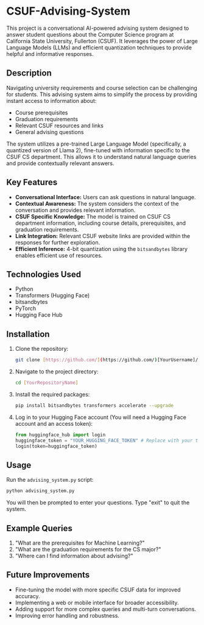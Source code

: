 # CSUF-Advising-System
This project is a conversational AI-powered advising system designed to answer student questions about the Computer Science program at California State University, Fullerton (CSUF). It leverages the power of Large Language Models (LLMs) and efficient quantization techniques to provide helpful and informative responses.

## Description

Navigating university requirements and course selection can be challenging for students. This advising system aims to simplify the process by providing instant access to information about:

*   Course prerequisites
*   Graduation requirements
*   Relevant CSUF resources and links
*   General advising questions

The system utilizes a pre-trained Large Language Model (specifically, a quantized version of Llama 2), fine-tuned with information specific to the CSUF CS department. This allows it to understand natural language queries and provide contextually relevant answers.

## Key Features

*   **Conversational Interface:** Users can ask questions in natural language.
*   **Contextual Awareness:** The system considers the context of the conversation and provides relevant information.
*   **CSUF Specific Knowledge:** The model is trained on CSUF CS department information, including course details, prerequisites, and graduation requirements.
*   **Link Integration:** Relevant CSUF website links are provided within the responses for further exploration.
*   **Efficient Inference:** 4-bit quantization using the `bitsandbytes` library enables efficient use of resources.

## Technologies Used

*   Python
*   Transformers (Hugging Face)
*   bitsandbytes
*   PyTorch
*   Hugging Face Hub

## Installation

1.  Clone the repository:

    ```bash
    git clone [https://github.com/](https://github.com/)[YourUsername]/[YourRepositoryName].git
    ```

2.  Navigate to the project directory:

    ```bash
    cd [YourRepositoryName]
    ```

3.  Install the required packages:

    ```bash
    pip install bitsandbytes transformers accelerate --upgrade
    ```

4.  Log in to your Hugging Face account (You will need a Hugging Face account and an access token):

    ```python
    from huggingface_hub import login
    huggingface_token = "YOUR_HUGGING_FACE_TOKEN" # Replace with your token
    login(token=huggingface_token)
    ```

## Usage

Run the `advising_system.py` script:

```bash
python advising_system.py
```

You will then be prompted to enter your questions. Type "exit" to quit the system.

## Example Queries
1.    "What are the prerequisites for Machine Learning?"
2.    "What are the graduation requirements for the CS major?"
3.    "Where can I find information about advising?"

##    Future Improvements
*    Fine-tuning the model with more specific CSUF data for improved accuracy.
*    Implementing a web or mobile interface for broader accessibility.
*    Adding support for more complex queries and multi-turn conversations.
*    Improving error handling and robustness.
